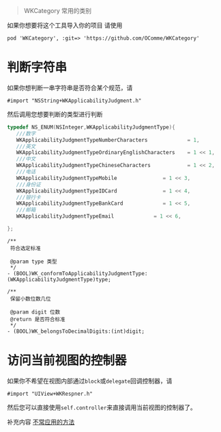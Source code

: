 > WKCategory
常用的类别

如果你想要将这个工具导入你的项目
请使用

`pod 'WKCategory', :git=> 'https://github.com/OComme/WKCategory'`

# 判断字符串

 如果你想判断一串字符串是否符合某个规范，请
 
 `#import "NSString+WKApplicabilityJudgment.h"`
 
 然后调用您想要判断的类型进行判断
 ```objective-c 
 typedef NS_ENUM(NSInteger,WKApplicabilityJudgmentType){
    ///数字
    WKApplicabilityJudgmentTypeNumberCharacters             = 1,
    ///英文
    WKApplicabilityJudgmentTypeOrdinaryEnglishCharacters    = 1 << 1,
    ///中文
    WKApplicabilityJudgmentTypeChineseCharacters            = 1 << 2,
    ///电话
    WKApplicabilityJudgmentTypeMobile               = 1 << 3,
    ///身份证
    WKApplicabilityJudgmentTypeIDCard               = 1 << 4,
    ///银行卡
    WKApplicabilityJudgmentTypeBankCard             = 1 << 5,
    ///邮箱
    WKApplicabilityJudgmentTypeEmail             = 1 << 6,

};
```



```
/**
 符合选定标准
 
 @param type 类型
 */
- (BOOL)WK_conformToApplicabilityJudgmentType:(WKApplicabilityJudgmentType)type;

/**
 保留小数位数几位

 @param digit 位数
 @return 是否符合标准
 */
- (BOOL)WK_belongsToDecimalDigits:(int)digit;

 ```
 
 # 访问当前视图的控制器
 
 如果你不希望在视图内部通过`block`或`delegate`回调控制器，请
 
 `#import "UIView+WKRespner.h"`

然后您可以直接使用`self.controller`来直接调用当前视图的控制器了。
 
补充内容
[不常应用的方法](./METHOD.md)

